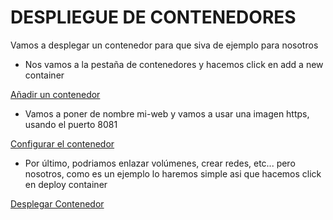 # DESPLIEGUE DE CONTENEDORES

Vamos a desplegar un contenedor para que siva de ejemplo para nosotros

- Nos vamos a la pestaña de contenedores y hacemos click en add a new container

[Añadir un contenedor](https://i.imgur.com/qSVxkkk.png)

- Vamos a poner de nombre mi-web y vamos a usar una imagen https, usando el puerto 8081

[Configurar el contenedor](https://i.imgur.com/o8Bk8Rx.png)

- Por último, podriamos enlazar volúmenes, crear redes, etc... pero nosotros, como es un ejemplo lo haremos simple asi que hacemos click en deploy container

[Desplegar Contenedor](https://i.imgur.com/Y2zJSMV.png)
